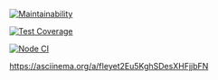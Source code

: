 [![Maintainability](https://api.codeclimate.com/v1/badges/a99a88d28ad37a79dbf6/maintainability)](https://codeclimate.com/github/codeclimate/codeclimate/maintainability)

[![Test Coverage](https://api.codeclimate.com/v1/badges/a99a88d28ad37a79dbf6/test_coverage)](https://codeclimate.com/github/codeclimate/codeclimate/test_coverage)

[![Node CI](https://github.com/Basil87/frontend-project-lvl1/workflows/Node%20CI/badge.svg)](https://github.com//Basil87/frontend-project-lvl1//actions)

https://asciinema.org/a/fIeyet2Eu5KghSDesXHFjjbFN
